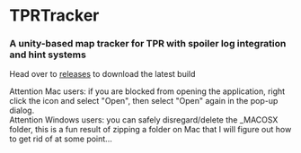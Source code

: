 # TPRTracker
### A unity-based map tracker for TPR with spoiler log integration and hint systems

 Head over to [releases](https://github.com/AudioPixie/TPRTracker/releases) to download the latest build

 Attention Mac users: if you are blocked from opening the application, right click the icon and select "Open", then select "Open" again in the pop-up dialog.  
 Attention Windows users: you can safely disregard/delete the _MACOSX folder, this is a fun result of zipping a folder on Mac that I will figure out how to get rid of at some point...
 

